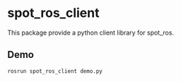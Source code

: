 # spot_ros_client

This package provide a python client library for spot_ros.

## Demo

```python
rosrun spot_ros_client demo.py
```
